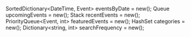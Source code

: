 SortedDictionary<DateTime, Event> eventsByDate = new();
Queue<Event> upcomingEvents = new();
Stack<Event> recentEvents = new();
PriorityQueue<Event, int> featuredEvents = new();
HashSet<string> categories = new();
Dictionary<string, int> searchFrequency = new();
